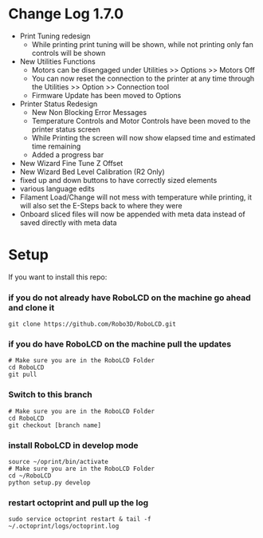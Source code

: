 # Change Log 1.7.0
 - Print Tuning redesign
    - While printing print tuning will be shown, while not printing only fan controls will be shown
 - New Utilities Functions
    - Motors can be disengaged under Utilities >> Options >> Motors Off
    - You can now reset the connection to the printer at any time through the Utilities >> Option >> Connection tool 
    - Firmware Update has been moved to Options
 - Printer Status Redesign
    - New Non Blocking Error Messages
    - Temperature Controls and Motor Controls have been moved to the printer status screen
    - While Printing the screen will now show elapsed time and estimated time remaining
    - Added a progress bar
 - New Wizard Fine Tune Z Offset
 - New Wizard Bed Level Calibration (R2 Only)
 - fixed up and down buttons to have correctly sized elements
 - various language edits
 - Filament Load/Change will not mess with temperature while printing, it will also set the E-Steps back to where they were
 - Onboard sliced files will now be appended with meta data instead of saved directly with meta data


# Setup
If you want to install this repo:

### if you do not already have RoboLCD on the machine go ahead and clone it
```
git clone https://github.com/Robo3D/RoboLCD.git
```
### if you do have RoboLCD  on the machine pull the updates
```
# Make sure you are in the RoboLCD Folder
cd RoboLCD
git pull
```

### Switch to this branch
```
# Make sure you are in the RoboLCD Folder
cd RoboLCD
git checkout [branch name]
```

### install RoboLCD in develop mode
```
source ~/oprint/bin/activate
# Make sure you are in the RoboLCD Folder
cd ~/RoboLCD
python setup.py develop
```
### restart octoprint and pull up the log 
```
sudo service octoprint restart & tail -f ~/.octoprint/logs/octoprint.log
```



